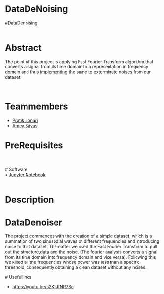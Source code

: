 # DataDeNoising
#</b>DataDenoising</b>
<br>
<br>

# Abstract
<p>
The point of this project is applying Fast Fourier Transform algorithm that converts a signal from its time domain to a representation in frequency domain and thus implementing the same 
to exterminate noises from our dataset.<p/p>
<br>

# Teammembers
<ul>
<li><a href="https://www.linkedin.com/in/pratik-lonari-308135210/">Pratik Lonari</a></li>
<li><a href="https://www.linkedin.com/in/amey-bayas-b82ba2218/">Amey Bayas</a></li>
</ul>

# PreRequisites
<br>
<br>
# Software
  <br>
</b>
• <a href="https://jupyter.org/">Jupyter Notebook</a>
<br>
<br>

# Description

# DataDenoiser
  The project commences with the creation of a simple dataset, which is a summation of two sinusodial waves of different frequencies and introducing noise to that dataset. Thereafter we used the Fast Fourier Transform to pull out the structure,data and the noise. (The fourier analysis converts a signal from its time domain into frequency domain and vice versa). Following this we killed all the frequencies whose power was less than a specific threshold, consequently obtaining a clean dataset without any noises.
<br>
  <p>
# Usefullinks 
  </p>
  <ul>
    <li>
<a href ="url">https://youtu.be/s2K1JfNR7Sc</a>
  </ul>
 
